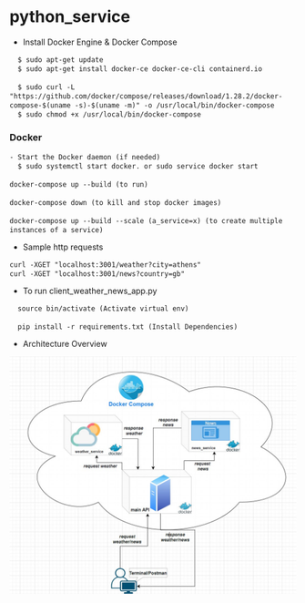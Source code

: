 # python_service

- Install Docker Engine & Docker Compose
```
  $ sudo apt-get update
  $ sudo apt-get install docker-ce docker-ce-cli containerd.io

  $ sudo curl -L "https://github.com/docker/compose/releases/download/1.28.2/docker-compose-$(uname -s)-$(uname -m)" -o /usr/local/bin/docker-compose
  $ sudo chmod +x /usr/local/bin/docker-compose
```
### Docker
```
- Start the Docker daemon (if needed)
  $ sudo systemctl start docker. or sudo service docker start

docker-compose up --build (to run)

docker-compose down (to kill and stop docker images)

docker-compose up --build --scale (a_service=x) (to create multiple instances of a service)
```

- Sample http requests
```
curl -XGET "localhost:3001/weather?city=athens"
curl -XGET "localhost:3001/news?country=gb"
```
- To run client_weather_news_app.py
```
  source bin/activate (Activate virtual env)

  pip install -r requirements.txt (Install Dependencies)
```

- Architecture Overview

![Arch](https://github.com/manos-fr/News_Weather_Services_Python_Docker/blob/master/files/Screenshot_1.jpg?raw=true)
